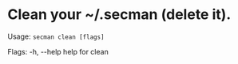 # Clean your ~/.secman (delete it).

Usage:
  `secman clean [flags]`

Flags:
  -h, --help   help for clean
